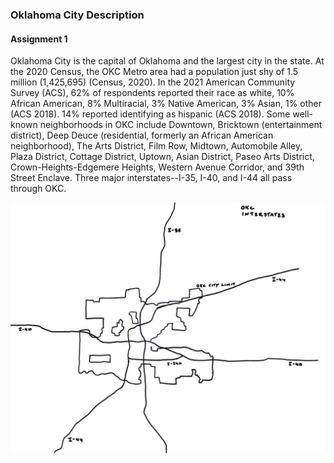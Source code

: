 
### Oklahoma City Description
#### Assignment 1

Oklahoma City is the capital of Oklahoma and the largest city in the state. At the 2020 Census, the OKC Metro area had a population just shy of 1.5 million (1,425,695)   (Census, 2020). In the 2021 American Community Survey (ACS), 62% of respondents reported their race as white, 10% African American, 8% Multiracial, 3% Native American, 3% Asian, 1% other (ACS 2018). 14% reported identifying as hispanic (ACS 2018). Some well-known neighborhoods in OKC include Downtown, Bricktown (entertainment district), Deep Deuce (residential, formerly an African American neighborhood), The Arts District, Film Row, Midtown, Automobile Alley, Plaza District, Cottage District, Uptown, Asian District, Paseo Arts District, Crown-Heights-Edgemere Heights, Western Avenue Corridor, and 39th Street Enclave. Three major interstates--I-35, I-40, and I-44 all pass through OKC. 

![Sketch of OKC Interstate Highways](https://github.com/SageGrey/SES5394_TravelForcasting/blob/main/OKC_Interstate_Sketch.jpeg)

